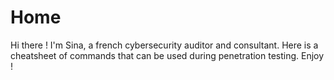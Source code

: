 # Home

Hi there ! I'm Sina, a french cybersecurity auditor and consultant. Here is a cheatsheet of commands that can be used during penetration testing. Enjoy !

